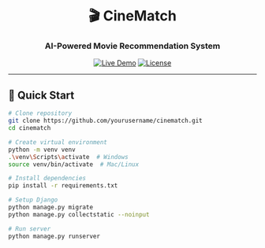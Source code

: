 <div align="center">

# 🎬 CineMatch

### AI-Powered Movie Recommendation System

[![Live Demo](https://img.shields.io/badge/demo-live-success?style=for-the-badge)](https://your-app.onrender.com)
[![License](https://img.shields.io/badge/license-MIT-blue?style=for-the-badge)](LICENSE)

</div>

---

## 🚀 Quick Start

```bash
# Clone repository
git clone https://github.com/yourusername/cinematch.git
cd cinematch

# Create virtual environment
python -m venv venv
.\venv\Scripts\activate  # Windows
source venv/bin/activate  # Mac/Linux

# Install dependencies
pip install -r requirements.txt

# Setup Django
python manage.py migrate
python manage.py collectstatic --noinput

# Run server
python manage.py runserver
